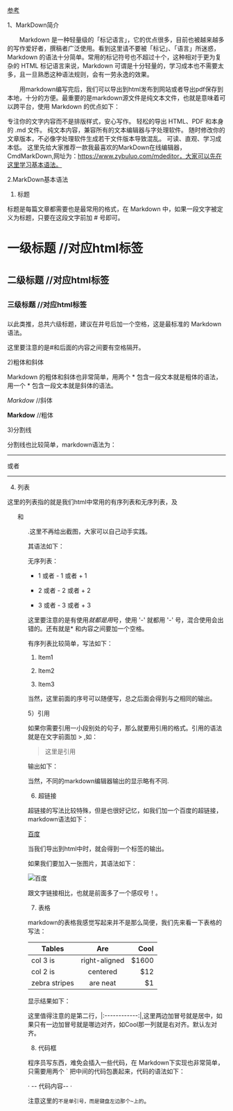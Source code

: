 [参考](https://www.cnblogs.com/yunfeifei/p/4482495.html)

1、MarkDown简介

　　Markdown 是一种轻量级的「标记语言」，它的优点很多，目前也被越来越多的写作爱好者，撰稿者广泛使用。看到这里请不要被「标记」、「语言」所迷惑，Markdown 的语法十分简单。常用的标记符号也不超过十个，这种相对于更为复杂的 HTML 标记语言来说，Markdown 可谓是十分轻量的，学习成本也不需要太多，且一旦熟悉这种语法规则，会有一劳永逸的效果。

　　用markdown编写完后，我们可以导出到html发布到网站或者导出pdf保存到本地，十分的方便。最重要的是markdown源文件是纯文本文件，也就是意味着可以跨平台，使用 Markdown 的优点如下：

专注你的文字内容而不是排版样式，安心写作。
轻松的导出 HTML、PDF 和本身的 .md 文件。
纯文本内容，兼容所有的文本编辑器与字处理软件。
随时修改你的文章版本，不必像字处理软件生成若干文件版本导致混乱。
可读、直观、学习成本低。
 这里先给大家推荐一款我最喜欢的MarkDown在线编辑器，CmdMarkDown,网址为：https://www.zybuluo.com/mdeditor，大家可以先在这里学习基本语法。

 

2.MarkDown基本语法

1) 标题

标题是每篇文章都需要也是最常用的格式，在 Markdown 中，如果一段文字被定义为标题，只要在这段文字前加 # 号即可。

# 一级标题     //对应html标签<h1>

## 二级标题   //对应html标签<h2>

### 三级标题 //对应html标签<h3>

以此类推，总共六级标题，建议在井号后加一个空格，这是最标准的 Markdown 语法。

这里要注意的是#和后面的内容之间要有空格隔开。

 

2)粗体和斜体

Markdown 的粗体和斜体也非常简单，用两个 * 包含一段文本就是粗体的语法，用一个 * 包含一段文本就是斜体的语法。

*Markdow*  //斜体

**Markdow**  //粗体

 

3)分割线

分割线也比较简单，markdown语法为：

---

或者 

***

 

4) 列表

这里的列表指的就是我们html中常用的有序列表和无序列表，及<ul>和<ol>.这里不再给出截图，大家可以自己动手实践。

其语法如下：

无序列表：

* 1  或者 - 1  或者 + 1 

* 2  或者 - 2  或者 + 2 

* 3  或者 - 3  或者 + 3 

这里要注意的是有使用*就都是用*号，使用 '-' 就都用 '-' 号，混合使用会出错的。还有就是* 和内容之间要加一个空格。

有序列表比较简单，写法如下：

1. Item1

2. Item2

3. Item3

 当然，这里前面的序号可以随便写，总之后面会得到与之相同的输出。

 

5）引用

如果你需要引用一小段别处的句子，那么就要用引用的格式。引用的语法就是在文字前面加 > ,如：

> 这里是引用

输出如下：



当然，不同的markdown编辑器输出的显示略有不同.

 

6) 超链接

超链接的写法比较特殊，但是也很好记忆，如我们加一个百度的超链接，markdown语法如下：

[百度](http://www.baidu.com)

当我们导出到html中时，就会得到一个<a>标签的输出。

如果我们要加入一张图片，其语法如下：

![百度](https://www.baidu.com/img/bdlogo.png)

跟文字链接相比，也就是前面多了一个感叹号！。

 

7) 表格

markdown的表格我感觉写起来并不是那么简便，我们先来看一下表格的写法：

| Tables        | Are           | Cool  |
| ------------- |:-------------:| -----:|
| col 3 is      | right-aligned | $1600 |
| col 2 is      | centered      |   $12 |
| zebra stripes | are neat      |    $1 |

显示结果如下：




这里值得注意的是第二行，|:------------:|,这里两边加冒号就是居中，如果只有一边加冒号就是哪边对齐，如Cool那一列就是右对齐。默认左对齐。

 

 8) 代码框

 程序员写东西，难免会插入一些代码，在 Markdown下实现也非常简单，只需要用两个 ` 把中间的代码包裹起来，代码的语法如下：

· -- 代码内容-- ·

 注意这里的`不是单引号，而是键盘左边那个~上的`。